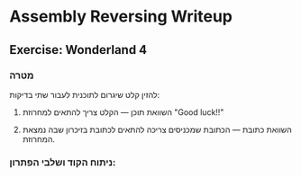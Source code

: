 # Assembly Reversing Writeup

## Exercise: Wonderland 4

### **מטרה**

להזין קלט שיגרום לתוכנית לעבור שתי בדיקות:

1. השוואת תוכן — הקלט צריך להתאים למחרוזת "Good luck!!"

2. השוואת כתובת — הכתובת שמכניסים צריכה להתאים לכתובת בזיכרון שבה נמצאת המחרוזת.

### ניתוח הקוד ושלבי הפתרון:
